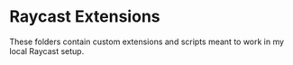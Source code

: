 # Raycast Extensions

These folders contain custom extensions and scripts meant to work in my local Raycast setup.

